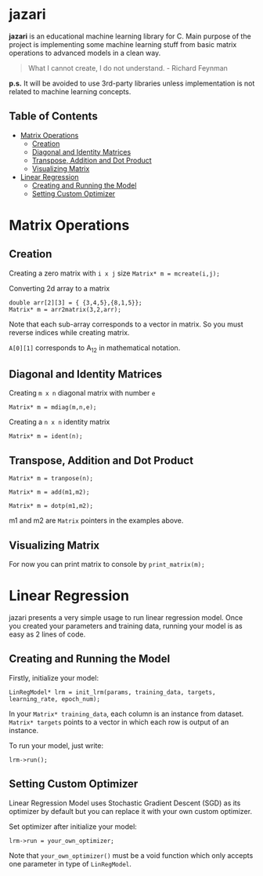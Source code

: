 # jazari
**jazari** is an educational machine learning library for C. Main purpose of the project is implementing some machine learning stuff from basic matrix operations to advanced models in a clean way.

>What I cannot create, I do not understand. - Richard Feynman

**p.s.** It will be avoided to use 3rd-party libraries unless implementation is not related to machine learning concepts.

## Table of Contents
* [Matrix Operations](#matrix-operations)
    * [Creation](#creation)
    * [Diagonal and Identity Matrices](#diagonal-and-identity-matrices)
    * [Transpose, Addition and Dot Product](#transpose-addition-and-dot-product)
    * [Visualizing Matrix](#visualizing-matrix)
* [Linear Regression](#linear-regression)
    * [Creating and Running the Model](#creating-and-running-the-model)
    * [Setting Custom Optimizer](#setting-custom-optimizer)

# Matrix Operations

## Creation
Creating a zero matrix with `i x j` size
 `Matrix* m = mcreate(i,j);`

Converting 2d array to a matrix
```
double arr[2][3] = { {3,4,5},{8,1,5}};
Matrix* m = arr2matrix(3,2,arr);
```
Note that each sub-array corresponds to a vector in matrix. So you must reverse indices while creating matrix.

`A[0][1]` corresponds to A<sub>12</sub> in mathematical notation.

## Diagonal and Identity Matrices
Creating `m x n` diagonal matrix with number `e`

`Matrix* m = mdiag(m,n,e);`

Creating a `n x n` identity matrix

`Matrix* m = ident(n);`

## Transpose, Addition and Dot Product
`Matrix* m = tranpose(n);`

`Matrix* m = add(m1,m2);`

`Matrix* m = dotp(m1,m2);`

m1 and m2 are `Matrix` pointers in the examples above.

## Visualizing Matrix
For now you can print matrix to console by `print_matrix(m);`


# Linear Regression
jazari presents a very simple usage to run linear regression model. Once you created your parameters and training data, running your model is as easy as 2 lines of code.

## Creating and Running the Model
Firstly, initialize your model:

`LinRegModel* lrm = init_lrm(params, training_data, targets, learning_rate, epoch_num);`

In your `Matrix* training_data`, each column is an instance from dataset. `Matrix* targets` points to a vector in which each row is output of an instance.

To run your model, just write:

`lrm->run();`

## Setting Custom Optimizer
Linear Regression Model uses Stochastic Gradient Descent (SGD) as its optimizer by default but you can replace it with your own custom optimizer.

Set optimizer after initialize your model:

`lrm->run = your_own_optimizer;`

Note that `your_own_optimizer()` must be a void function which only accepts one parameter in type of `LinRegModel`. 


